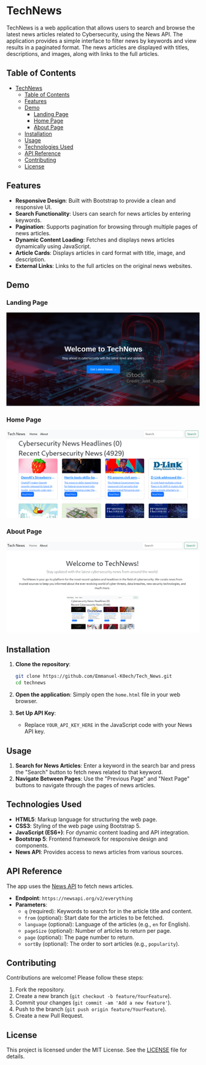 # TechNews

TechNews is a web application that allows users to search and browse the latest news articles related to Cybersecurity, using the News API. The application provides a simple interface to filter news by keywords and view results in a paginated format. The news articles are displayed with titles, descriptions, and images, along with links to the full articles.

## Table of Contents
- [TechNews](#technews)
  - [Table of Contents](#table-of-contents)
  - [Features](#features)
  - [Demo](#demo)
    - [Landing Page](#landing-page)
    - [Home Page](#home-page)
    - [About Page](#about-page)
  - [Installation](#installation)
  - [Usage](#usage)
  - [Technologies Used](#technologies-used)
  - [API Reference](#api-reference)
  - [Contributing](#contributing)
  - [License](#license)

## Features

- **Responsive Design**: Built with Bootstrap to provide a clean and responsive UI.
- **Search Functionality**: Users can search for news articles by entering keywords.
- **Pagination**: Supports pagination for browsing through multiple pages of news articles.
- **Dynamic Content Loading**: Fetches and displays news articles dynamically using JavaScript.
- **Article Cards**: Displays articles in card format with title, image, and description.
- **External Links**: Links to the full articles on the original news websites.

## Demo
### Landing Page

![TechNews Demo](/flaskTech/static/images/WelcomePage.png)

### Home Page

![TechNews Demo](flaskTech/static/images/TechNews-Appplication.png)

### About Page

![TechNews Demo](flaskTech/static/images/AboutREADME.png)

## Installation

1. **Clone the repository**:
    ```bash
    git clone https://github.com/Emmanuel-K0ech/Tech_News.git
    cd technews
    ```

2. **Open the application**:
   Simply open the `home.html` file in your web browser.

3. **Set Up API Key**:
   - Replace `YOUR_API_KEY_HERE` in the JavaScript code with your News API key.

## Usage

1. **Search for News Articles**: Enter a keyword in the search bar and press the "Search" button to fetch news related to that keyword.
2. **Navigate Between Pages**: Use the "Previous Page" and "Next Page" buttons to navigate through the pages of news articles.

## Technologies Used

- **HTML5**: Markup language for structuring the web page.
- **CSS3**: Styling of the web page using Bootstrap 5.
- **JavaScript (ES6+)**: For dynamic content loading and API integration.
- **Bootstrap 5**: Frontend framework for responsive design and components.
- **News API**: Provides access to news articles from various sources.

## API Reference

The app uses the [News API](https://newsapi.org/) to fetch news articles.

- **Endpoint**: `https://newsapi.org/v2/everything`
- **Parameters**:
  - `q` (required): Keywords to search for in the article title and content.
  - `from` (optional): Start date for the articles to be fetched.
  - `language` (optional): Language of the articles (e.g., `en` for English).
  - `pageSize` (optional): Number of articles to return per page.
  - `page` (optional): The page number to return.
  - `sortBy` (optional): The order to sort articles (e.g., `popularity`).

## Contributing

Contributions are welcome! Please follow these steps:

1. Fork the repository.
2. Create a new branch (`git checkout -b feature/YourFeature`).
3. Commit your changes (`git commit -am 'Add a new feature'`).
4. Push to the branch (`git push origin feature/YourFeature`).
5. Create a new Pull Request.

## License

This project is licensed under the MIT License. See the [LICENSE](LICENSE) file for details.
